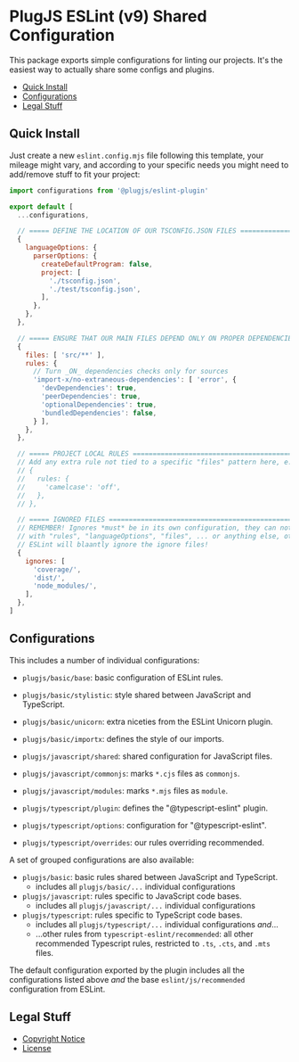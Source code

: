 PlugJS ESLint (v9) Shared Configuration
=======================================

This package exports simple configurations for linting our projects. It's the
easiest way to actually share some configs and plugins.

* [Quick Install](#quick-install)
* [Configurations](#configurations)
* [Legal Stuff](#legal-stuff)


Quick Install
-------------

Just create a new `eslint.config.mjs` file following this template, your mileage
might vary, and according to your specific needs you might need to add/remove
stuff to fit your project:

```javascript
import configurations from '@plugjs/eslint-plugin'

export default [
  ...configurations,

  // ===== DEFINE THE LOCATION OF OUR TSCONFIG.JSON FILES ======================
  {
    languageOptions: {
      parserOptions: {
        createDefaultProgram: false,
        project: [
          './tsconfig.json',
          './test/tsconfig.json',
        ],
      },
    },
  },

  // ===== ENSURE THAT OUR MAIN FILES DEPEND ONLY ON PROPER DEPENDENCIES =======
  {
    files: [ 'src/**' ],
    rules: {
      // Turn _ON_ dependencies checks only for sources
      'import-x/no-extraneous-dependencies': [ 'error', {
        'devDependencies': true,
        'peerDependencies': true,
        'optionalDependencies': true,
        'bundledDependencies': false,
      } ],
    },
  },

  // ===== PROJECT LOCAL RULES =================================================
  // Add any extra rule not tied to a specific "files" pattern here, e.g.:
  // {
  //   rules: {
  //     'camelcase': 'off',
  //   },
  // },

  // ===== IGNORED FILES =======================================================
  // REMEMBER! Ignores *must* be in its own configuration, they can not coexist
  // with "rules", "languageOptions", "files", ... or anything else, otherwise
  // ESLint will blaantly ignore the ignore files!
  {
    ignores: [
      'coverage/',
      'dist/',
      'node_modules/',
    ],
  },
]
```


Configurations
--------------

This includes a number of individual configurations:

* `plugjs/basic/base`: basic configuration of ESLint rules.
* `plugjs/basic/stylistic`: style shared between JavaScript and TypeScript.
* `plugjs/basic/unicorn`: extra niceties from the ESLint Unicorn plugin.
* `plugjs/basic/importx`: defines the style of our imports.

* `plugjs/javascript/shared`: shared configuration for JavaScript files.
* `plugjs/javascript/commonjs`: marks `*.cjs` files as `commonjs`.

* `plugjs/javascript/modules`: marks `*.mjs` files as `module`.
* `plugjs/typescript/plugin`: defines the "@typescript-eslint" plugin.
* `plugjs/typescript/options`: configuration for "@typescript-eslint".
* `plugjs/typescript/overrides`: our rules overriding recommended.

A set of grouped configurations are also available:

* `plugjs/basic`: basic rules shared between JavaScript and TypeScript.
  * includes all `plugjs/basic/...` individual configurations
* `plugjs/javascript`: rules specific to JavaScript code bases.
  * includes all `plugjs/javascript/...` individual configurations
* `plugjs/typescript`: rules specific to TypeScript code bases.
  * includes all `plugjs/typescript/...` individual configurations _and_...
  * ...other rules from `typescript-eslint/recommended`: all other recommended
    Typescript rules, restricted to `.ts`, `.cts`, and `.mts` files.

The default configuration exported by the plugin includes all the configurations
listed above _and_ the base `eslint/js/recommended` configuration from ESLint.


Legal Stuff
-----------

* [Copyright Notice](NOTICE.md)
* [License](LICENSE.md)
